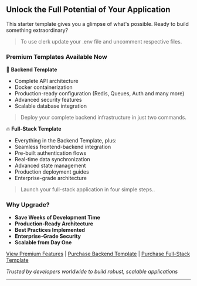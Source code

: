 ## Unlock the Full Potential of Your Application

This starter template gives you a glimpse of what's possible. Ready to build something extraordinary?
> To use clerk update your .env file and uncomment respective files.

### Premium Templates Available Now

🚀 **Backend Template**
- Complete API architecture
- Docker containerization
- Production-ready configuration (Redis, Queues, Auth and many more)
- Advanced security features
- Scalable database integration
> Deploy your complete backend infrastructure in just two commands.


🔥 **Full-Stack Template**
- Everything in the Backend Template, plus:
- Seamless frontend-backend integration
- Pre-built authentication flows
- Real-time data synchronization
- Advanced state management
- Production deployment guides
- Enterprise-grade architecture
> Launch your full-stack application in four simple steps..

### Why Upgrade?

- **Save Weeks of Development Time**
- **Production-Ready Architecture**
- **Best Practices Implemented**
- **Enterprise-Grade Security**
- **Scalable from Day One**

[View Premium Features](#) | [Purchase Backend Template](#) | [Purchase Full-Stack Template](#)

*Trusted by developers worldwide to build robust, scalable applications*

---
